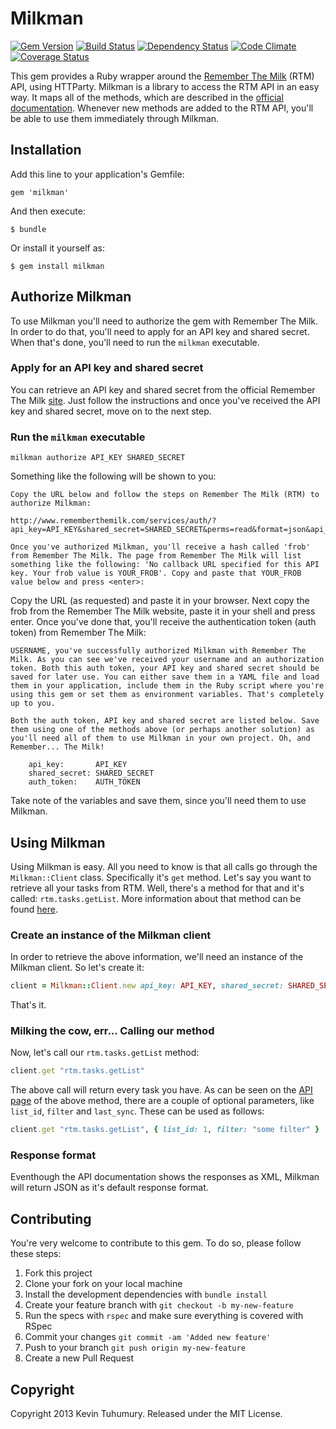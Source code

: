 # Milkman

[![Gem Version](https://badge.fury.io/rb/milkman.png)](http://badge.fury.io/rb/milkman)
[![Build Status](https://travis-ci.org/kevintuhumury/milkman.png?branch=master)](https://travis-ci.org/kevintuhumury/milkman)
[![Dependency Status](https://gemnasium.com/kevintuhumury/milkman.png)](https://gemnasium.com/kevintuhumury/milkman)
[![Code Climate](https://codeclimate.com/github/kevintuhumury/milkman.png)](https://codeclimate.com/github/kevintuhumury/milkman)
[![Coverage Status](https://coveralls.io/repos/kevintuhumury/milkman/badge.png?branch=master)](https://coveralls.io/r/kevintuhumury/milkman)

This gem provides a Ruby wrapper around the [Remember The Milk](https://www.rememberthemilk.com) (RTM) API, using HTTParty. Milkman is a library to access the RTM API in an easy way. It maps all of the methods, which are described in the [official documentation](https://www.rememberthemilk.com/services/api/methods/). Whenever new methods are added to the RTM API, you'll be able to use them immediately through Milkman.

## Installation

Add this line to your application's Gemfile:

    gem 'milkman'

And then execute:

    $ bundle

Or install it yourself as:

    $ gem install milkman

## Authorize Milkman

To use Milkman you'll need to authorize the gem with Remember The Milk. In order to do that, you'll need to apply for an API key and shared secret. When that's done, you'll need to run the `milkman` executable.

### Apply for an API key and shared secret

You can retrieve an API key and shared secret from the official Remember The Milk [site](https://www.rememberthemilk.com/services/api/keys.rtm). Just follow the instructions and once you've received the API key and shared secret, move on to the next step.

### Run the `milkman` executable

    milkman authorize API_KEY SHARED_SECRET
    
Something like the following will be shown to you:

    Copy the URL below and follow the steps on Remember The Milk (RTM) to authorize Milkman:

    http://www.rememberthemilk.com/services/auth/?api_key=API_KEY&shared_secret=SHARED_SECRET&perms=read&format=json&api_sig=08da0d11ef239318027364133ac1a644

    Once you've authorized Milkman, you'll receive a hash called 'frob' from Remember The Milk. The page from Remember The Milk will list something like the following: 'No callback URL specified for this API key. Your frob value is YOUR_FROB'. Copy and paste that YOUR_FROB value below and press <enter>:

Copy the URL (as requested) and paste it in your browser. Next copy the frob from the Remember The Milk website, paste it in your shell and press enter. Once you've done that, you'll receive the authentication token (auth token) from Remember The Milk:

    USERNAME, you've successfully authorized Milkman with Remember The Milk. As you can see we've received your username and an authorization token. Both this auth token, your API key and shared secret should be saved for later use. You can either save them in a YAML file and load them in your application, include them in the Ruby script where you're using this gem or set them as environment variables. That's completely up to you.

    Both the auth token, API key and shared secret are listed below. Save them using one of the methods above (or perhaps another solution) as you'll need all of them to use Milkman in your own project. Oh, and Remember... The Milk!

        api_key:       API_KEY
	    shared_secret: SHARED_SECRET
	    auth_token:    AUTH_TOKEN

Take note of the variables and save them, since you'll need them to use Milkman.

## Using Milkman

Using Milkman is easy. All you need to know is that all calls go through the `Milkman::Client` class. Specifically it's `get` method. Let's say you want to retrieve all your tasks from RTM. Well, there's a method for that and it's called: `rtm.tasks.getList`. More information about that method can be found [here](https://www.rememberthemilk.com/services/api/methods/rtm.tasks.getList.rtm).

### Create an instance of the Milkman client

In order to retrieve the above information, we'll need an instance of the Milkman client. So let's create it:

```ruby
client = Milkman::Client.new api_key: API_KEY, shared_secret: SHARED_SECRET, auth_token: AUTH_TOKEN
```
	
That's it.

### Milking the cow, err... Calling our method

Now, let's call our `rtm.tasks.getList` method:

```ruby
client.get "rtm.tasks.getList"
```
	
The above call will return every task you have. As can be seen on the [API page](https://www.rememberthemilk.com/services/api/methods/rtm.tasks.getList.rtm) of the above method, there are a couple of optional parameters, like `list_id`, `filter` and `last_sync`. These can be used as follows:

```ruby
client.get "rtm.tasks.getList", { list_id: 1, filter: "some filter" }
```

### Response format

Eventhough the API documentation shows the responses as XML, Milkman will return JSON as it's default response format.

## Contributing

You're very welcome to contribute to this gem. To do so, please follow these steps:

1. Fork this project
2. Clone your fork on your local machine
3. Install the development dependencies with `bundle install`
4. Create your feature branch with `git checkout -b my-new-feature`
5. Run the specs with `rspec` and make sure everything is covered with RSpec
6. Commit your changes `git commit -am 'Added new feature'`
7. Push to your branch `git push origin my-new-feature`
8. Create a new Pull Request

## Copyright

Copyright 2013 Kevin Tuhumury. Released under the MIT License.
